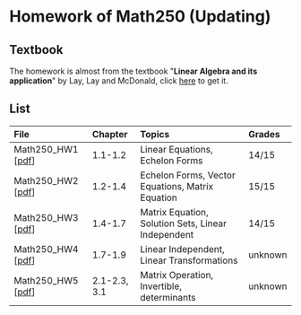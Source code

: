# Homework of Math250 (Updating)
## Textbook
The homework is almost from the textbook "**Linear Algebra and its application**" by Lay, Lay and McDonald, click [here](https://home.cs.colorado.edu/~alko5368/lecturesCSCI2820/mathbook.pdf) to get it.

## List
| File | Chapter | Topics | Grades |
|:-------|:-------|:-------|:-------|
| Math250_HW1 [[pdf](./Math250_HW1.pdf)] | 1.1-1.2 | Linear Equations, Echelon Forms | 14/15 |
| Math250_HW2 [[pdf](./Math250_HW2.pdf)] | 1.2-1.4 | Echelon Forms, Vector Equations, Matrix Equation | 15/15 |
| Math250_HW3 [[pdf](./Math250_HW3.pdf)] | 1.4-1.7 | Matrix Equation, Solution Sets, Linear Independent | 14/15 |
| Math250_HW4 [[pdf](./Math250_HW4.pdf)] | 1.7-1.9 | Linear Independent, Linear Transformations | unknown |
| Math250_HW5 [[pdf](./Math250_HW5.pdf)] | 2.1-2.3, 3.1 | Matrix Operation, Invertible, determinants | unknown |
